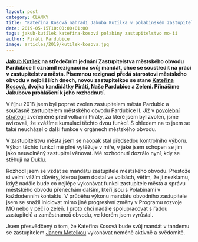 ```yaml
---
layout: post
category: CLANKY
title: "Kateřina Kosová nahradí Jakuba Kutílka v polabinském zastupitelstvu"
date: 2019-05-15T10:00:00+01:00
tags: jakub-kutílek kateřina-kosová polabiny zastupitelstvo mo-ii
author: Piráti Pardubice
image: articles/2019/kutilek-kosova.jpg
---
```


**[Jakub Kutílek](https://pardubice.pirati.cz/clenove/jakub-kutilek/) na středečním jednání Zastupitelstva městského obvodu Pardubice II oznámil rezignaci na svůj mandát, chce se soustředit na práci v zastupitelstvu města. Písemnou rezignaci předá starostovi městského obvodu v nejbližších dnech, novou zastupitelkou se stane [Kateřina Kosová](https://pardubice.pirati.cz/clenove/katerina-kosova/), dvojka kandidátky Piráti, Naše Pardubice a Zelení. Přinášíme Jakubovo prohlášení k jeho rozhodnutí.**

V říjnu 2018 jsem byl poprvé zvolen zastupitelem města Pardubic a současně zastupitelem městského obvodu Pardubice II. Již v [povolební strategii](https://pardubice.pirati.cz/tiskove-zpravy/pardubicti-pirati-prichazi-s-jasnou-povolebni-strategii/) zveřejněné před volbami Piráty, za které jsem byl zvolen, jsme avizovali, že zvážíme kumulaci těchto dvou funkcí. S ohledem na to jsem se také neucházel o další funkce v orgánech městského obvodu.

V zastupitelstvu města jsem se naopak stal předsedou kontrolního výboru. Výkon těchto funkcí mě plně vytěžuje v míře, v jaké jsem schopen se jim jako neuvolněný zastupitel věnovat. Mé rozhodnutí dozrálo nyní, kdy se stěhuji na Duklu.

Rozhodl jsem se vzdát se mandátu zastupitele městského obvodu. Přestože si velmi vážím důvěry, kterou jsem dostal ve volbách, věřím, že ji nezklamu, když nadále bude co nejlépe vykonávat funkci zastupitele města a správu městského obvodu přenechám dalším, kteří jsou s Polabinami v každodenním kontaktu. V průběhu výkonu mandátu obvodního zastupitele jsem se snažil iniciovat mimo jiné progresivní změny v Programu rozvoje MO nebo v péči o zeleň. I proto chci nadále spolupracovat s řadou zastupitelů a zaměstnanců obvodu, ve kterém jsem vyrůstal.

Jsem přesvědčený o tom, že Kateřina Kosová bude svůj mandát v tandemu se zastupitelem [Janem Metelkou](https://pardubice.pirati.cz/clenove/jan-metelka/) vykonávat neméně aktivně a svědomitě.
